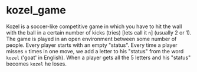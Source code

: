 # kozel_game

Kozel is a soccer-like competitive game in which you have to hit the wall with the ball in a certain number of kicks (tries) \[lets call it `n`\] (usually 2 or 1).
The game is played in an open environment between some number of people.
Every player starts with an empty "status".
Every time a player misses `n` times in one move, we add a letter to his "status" from the word `kozel` ('goat' in English).
When a player gets all the 5 letters and his "status" becomes `kozel` he loses.
